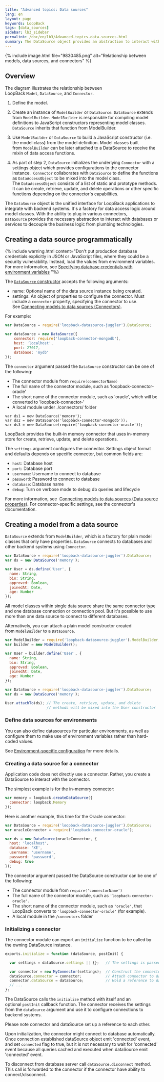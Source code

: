 ```yaml
---
title: "Advanced topics: Data sources"
lang: en
layout: page
keywords: LoopBack
tags: [data_sources]
sidebar: lb3_sidebar
permalink: /doc/en/lb3/Advanced-topics-data-sources.html
summary: The DataSource object provides an abstraction to interact with backend services that decouples business logic from plumbing technologies.
---
```


{% include image.html file="9830485.png" alt="Relationship between models, data sources, and connectors" %}

## Overview

The diagram illustrates the relationship between LoopBack `Model`, `DataSource`, and `Connector`.

1.  Define the model.

2.  Create an instance of `ModelBuilder` or `DataSource`. `DataSource` extends from `ModelBuilder`. `ModelBuilder` is responsible for compiling model definitions to JavaScript constructors representing model classes.  `DataSource` inherits that function from ModelBuilder.

3.  Use `ModelBuilder` or `DataSource` to build a JavaScript constructor (i.e. the model class) from the model definition.  Model classes built from `ModelBuilder` can be later attached to a DataSource to receive the mixin of data access functions.

4.  As part of step 2, `DataSource` initializes the underlying `Connector` with a settings object which provides configurations to the connector instance. 
    `Connector` collaborates with `DataSource` to define the functions as `DataAccessObject` to be mixed into the model class.
    The `DataAccessObject` consists of a list of static and prototype methods.
    It can be create, retrieve, update, and delete operations or other specific functions depending on the connector's capabilities.

The `DataSource` object is the unified interface for LoopBack applications to integrate with backend systems.
It's a factory for data access logic around model classes. With the ability to plug in various connectors,
`DataSource` provides the necessary abstraction to interact with databases or services to decouple the business logic from plumbing technologies.

## Creating a data source programmatically

{% include warning.html content="Don't put production database credentials explicitly in JSON or JavaScript files, where they could be a security vulnerability.  Instead, load the values from environment variables.  For more information, see [Specifying database credentials with environment variables](Attaching-models-to-data-sources.html#specifying-database-credentials-with-environment-variables)
"%}

The [`DataSource` constructor](http://apidocs.loopback.io/loopback-datasource-juggler/#datasource) accepts the following arguments:

* name: Optional name of the data source instance being created. 
* settings: An object of properties to configure the connector. Must include a `connector` property, specifying the connector to use.
  See [Connecting models to data sources (Connectors)](Connecting-models-to-data-sources.html#connectors).

For example:

```javascript
var DataSource = require('loopback-datasource-juggler').DataSource;

var dataSource = new DataSource({
    connector: require('loopback-connector-mongodb'),
    host: 'localhost',
    port: 27017,
    database: 'mydb'
});
```

The `connector` argument passed the `DataSource` constructor can be one of the following:

* The connector module from `require(connectorName)`
* The full name of the connector module, such as 'loopback-connector-oracle'
* The short name of the connector module, such as 'oracle', which will be converted to 'loopback-connector-'
* A local module under ./connectors/ folder

```
var ds1 = new DataSource('memory');
var ds2 = new DataSource('loopback-connector-mongodb'));
var ds3 = new DataSource(require('loopback-connector-oracle'));
```

LoopBack provides the built-in memory connector that uses in-memory store for create, retrieve, update, and delete operations. 

The `settings` argument configures the connector. Settings object format and defaults depends on specific connector, but common fields are:

* `host`: Database host
* `port`: Database port
* `username`: Username to connect to database
* `password`: Password to connect to database
* `database`: Database name
* `debug`: Turn on verbose mode to debug db queries and lifecycle

For more information, see 
[Connecting models to data sources (Data source properties)](Connecting-models-to-data-sources.html#data-source-properties).
For connector-specific settings, see the connector's documentation.

## Creating a model from a data source

`DataSource` extends from `ModelBuilder`, which is a factory for plain model classes that only have properties.
`DataSource` connects to databases and other backend systems using `Connector`.

```javascript
var DataSource = require('loopback-datasource-juggler').DataSource;
var ds = new DataSource('memory');

var User = ds.define('User', {
  name: String,
  bio: String,
  approved: Boolean,
  joinedAt: Date,
  age: Number
});
```

All model classes within single data source share the same connector type and one database connection or connection pool.
But it's possible to use more than one data source to connect to different databases.

Alternatively, you can attach a plain model constructor created from `ModelBuilder` to a `DataSource`.

```javascript
var ModelBuilder = require('loopback-datasource-juggler').ModelBuilder;
var builder = new ModelBuilder();

var User = builder.define('User', {
  name: String,
  bio: String,
  approved: Boolean,
  joinedAt: Date,
  age: Number
});

var DataSource = require('loopback-datasource-juggler').DataSource;
var ds = new DataSource('memory');

User.attachTo(ds); // The create, retrieve, update, and delete
                   // methods will be mixed into the User constructor
```

### Define data sources for environments

You can also define datasources for particular environments, as well as configure them to make use of
environment variables rather than hard-coded values.

See [Environment-specific configuration](datasources.json.html#environment-specific-configuration) for more details.

### Creating a data source for a connector

Application code does not directly use a connector. Rather, you create a DataSource to interact with the connector.

The simplest example is for the in-memory connector:

```javascript
var memory = loopback.createDataSource({
  connector: loopback.Memory
});
```

Here is another example, this time for the Oracle connector:

```javascript
var DataSource = require('loopback-datasource-juggler').DataSource;
var oracleConnector = require('loopback-connector-oracle');

var ds = new DataSource(oracleConnector, {
  host: 'localhost',
  database: 'XE',
  username: 'username',
  password: 'password',
  debug: true
});
```

The connector argument passed the DataSource constructor can be one of the following:

* The connector module from `require('connectorName')`
* The full name of the connector module, such as `'loopback-connector-oracle'`.
* The short name of the connector module, such as `'oracle'`, that LoopBack converts to `'loopback-connector-oracle'` (for example).
* A local module in the `/connectors` folder

### Initializing a connector

The connector module can export an `initialize` function to be called by the owning DataSource instance.

```javascript
exports.initialize = function (dataSource, postInit) {

  var settings = dataSource.settings || {};   // The settings is passed in from the dataSource

  var connector = new MyConnector(settings);  // Construct the connector instance
  dataSource.connector = connector;           // Attach connector to dataSource
  connector.dataSource = dataSource;          // Hold a reference to dataSource
  // ...
};
```

The DataSource calls the `initialize` method with itself and an optional `postInit` callback function.
The connector receives the settings from the `dataSource` argument and use it to configure connections to backend systems.

Please note connector and dataSource set up a reference to each other.

Upon initialization, the connector might connect to database automatically.
Once connection established dataSource object emit 'connected' event, and set `connected` flag to true,
but it is not necessary to wait for 'connected' event because all queries cached and executed when dataSource emit 'connected' event.

To disconnect from database server call `dataSource.disconnect` method.
This call is forwarded to the connector if the connector have ability to connect/disconnect.
